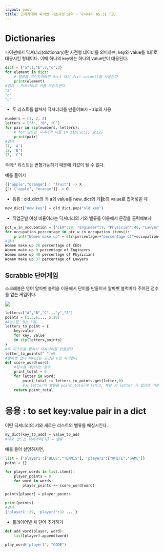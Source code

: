 ```yaml
---
layout: post
title: 코데카데미 파이썬 기초과정 요약 - 딕셔너리 05.31 TIL
---
```


# Dictionaries

<div class="message">
파이썬에서 딕셔너리(dictionary)란 사전형 데이터를 의미하며, key와 value를 1대1로 대응시킨 형태이다. 이때 하나의 key에는 하나의 value만이 대응된다.
</div>

``` python
dict = {"a":1,"b":2,"c":3}
for element in dict:
    # 밸류를 프린트하려면 dict 대신 dict.value()를 사용한다
    print(element)
#결과 : 딕셔너리의 키를 프린트한다
"a"
"b"
"c"
```

* 두 리스트를 합쳐서 딕셔너리를 만들어보자 - zip의 사용

``` python
numbers = [1, 2, 3]
letters = ["A", "B", "C"]
for pair in zip(numbers, letters):
    # for 만드는 딕셔너리 이름 in zip(요소1, 요소2)
    print(pair)
#결과
(1, 'A')
(2, 'B')
(3, 'C')
```

<i class="fa fa-info-circle" aria-hidden="true"></i> 주의:* 리스트는 변형가능하기 때문에 키값이 될 수 없다. 

예를 들어서 
```python
{["apple","orange"] : "fruit"} -> X
{2: ["apple", "orange"]} -> O
```

* 응용 : old_dict의 키 a의 value를 new_dict의 키b의 value로 집어넣을 때
```python
new_dict["new key"] = old_dict.pop("old key")
```

* 직업군별 여성 비율이라는 딕셔너리의 키와 밸류를 이용해서 문장을 출력해보자

```python
pct_w_in_occupation = {"CEO":28, "Engineer":9, "Physician":40, "Lawyer":37}
for occupation.percentage in ptc_w_in_occupation.items():
    print("Women make up" + str(percentage)+"percentage of"+occupation+"s")
#결과
Women make up 28 percentage of CEOs
Women make up 9 percentage of Engineers
Women make up 40 percentage of Physicians
Women make up 37 percentage of Lawyers
```

## Scrabble 단어게임

스크래블은 영어 알파벳 블럭을 이용해서 단어를 만들어서 알파벳 블럭마다 주어진 점수를 얻는 게임이다.

<img src="scrabble.jpeg">

```python
letters=["A","B","C"..."y","Z"]
points = [1,3,6,... 5,10]
#A는1점, B는 3점...
letters_to_point = {
    key:value
    for key, value
    in zip(letters,points)
}
#두 리스트를 합쳐서 딕셔너리를 만들었다
letter_to_points[" "]=0
#알파벳 없이 비어있는 공간은 0점 처리한다. 
def score_word(word):
    #점수를 계산하는 함수
    print_total = 0
    for letter in word:
        point_total += letters_to_points.get(letter,0)
        #키 letter의 밸류를 point_total에 더하고, 해당 키 letter 가 없으면 기본값 0을 더한다.
    return point_total
```

# 응용 : to set key:value pair in a dict

어떤 딕셔너리의 키와 새로운 리스트의 밸류를 매칭시킨다.

```python
my_dict[key_to_add] = value_to_add
#새로 만드는 딕셔너리[키] = 밸류
```
예를 들어 설명하자면, 
```python
list = {'player1':["BLUE","TENNIS"], 'player2':["WHITE","GAME"]}
point = {}

for player,words in list.item():
    player_points = 0
    for word in words:
        player_points += score_word(word)

points[player] = player_points

print(points)
#결과
{'player1':29, 'player2':32 ... }
```

* 플레이어별 새 단어 추가하기

```python
def add_word(player, word):
    list[player].append(word)

play_word('player1', "CODE")
```